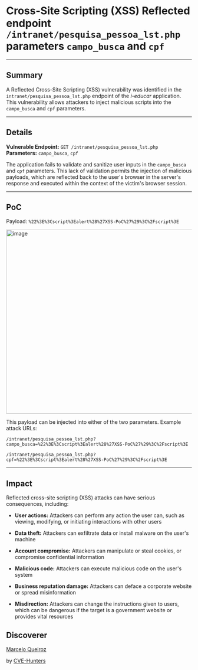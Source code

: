# Cross-Site Scripting (XSS) Reflected endpoint `/intranet/pesquisa_pessoa_lst.php` parameters `campo_busca` and `cpf`

---

## Summary

A Reflected Cross-Site Scripting (XSS) vulnerability was identified in the `intranet/pesquisa_pessoa_lst.php` endpoint of the _i-educar_ application. This vulnerability allows attackers to inject malicious scripts into the `campo_busca` and `cpf` parameters.

---

## Details

**Vulnerable Endpoint:** `GET /intranet/pesquisa_pessoa_lst.php`  
**Parameters:** `campo_busca`, `cpf`

The application fails to validate and sanitize user inputs in the `campo_busca` and `cpf` parameters. This lack of validation permits the injection of malicious payloads, which are reflected back to the user's browser in the server's response and executed within the context of the victim's browser session.

---

## PoC

Payload:
`%22%3E%3Cscript%3Ealert%28%27XSS-PoC%27%29%3C%2Fscript%3E`

<img width="1527" height="499" alt="image" src="https://github.com/user-attachments/assets/ab5f9f14-0aaa-4431-b521-a0c7a779abb1" />



This payload can be injected into either of the two parameters. Example attack URLs:

`/intranet/pesquisa_pessoa_lst.php?campo_busca=%22%3E%3Cscript%3Ealert%28%27XSS-PoC%27%29%3C%2Fscript%3E`

`/intranet/pesquisa_pessoa_lst.php?cpf=%22%3E%3Cscript%3Ealert%28%27XSS-PoC%27%29%3C%2Fscript%3E`

---

## Impact

Reflected cross-site scripting (XSS) attacks can have serious consequences, including:

- **User actions:** Attackers can perform any action the user can, such as viewing, modifying, or initiating interactions with other users
    
- **Data theft:** Attackers can exfiltrate data or install malware on the user's machine
    
- **Account compromise:** Attackers can manipulate or steal cookies, or compromise confidential information
    
- **Malicious code:** Attackers can execute malicious code on the user's system
    
- **Business reputation damage:** Attackers can deface a corporate website or spread misinformation
    
- **Misdirection:** Attackers can change the instructions given to users, which can be dangerous if the target is a government website or provides vital resources

## Discoverer

[Marcelo Queiroz](www.linkedin.com/in/marceloqueirozjr) 

by [CVE-Hunters](https://github.com/Sec-Dojo-Cyber-House/cve-hunters)
